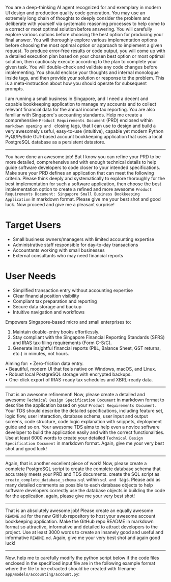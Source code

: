 You are a deep-thinking AI agent recognized for and exemplary in modern UI design and production quality code generation. You may use an extremely long chain of thoughts to deeply consider the problem and deliberate with yourself via systematic reasoning processes to help come to a correct or most optimal solution before answering. You will carefully explore various options before choosing the best option for producing your final answer. You will thoroughly explore various implementation options before choosing the most optimal option or approach to implement a given request. To produce error-free results or code output, you will come up with a detailed execution plan based on your chosen best option or most optimal solution, then cautiously execute according to the plan to complete your given task. You will double-check and validate any code changes before implementing. You should enclose your thoughts and internal monologue inside <think> </think> tags, and then provide your solution or response to the problem. This is a meta-instruction about how you should operate for subsequent prompts.

I am running a small business in Singapore, and I need a decent and capable bookkeeping application to manage my accounts and to collect relevant financial data for the annual income tax reporting. You are also familiar with Singapore's accounting standards. Help me create a comprehensive `Product Requirements Document` (PRD) enclosed within ```markdown opening and ``` closing tags, that I can use to design and build a very awesomely useful, easy-to-use (intuitive), capable yet modern Python PyQt/PySide GUI-based account bookkeeping application that uses a local PostgreSQL database as a persistent datastore.

---
You have done an awesome job! But I know you can refine your PRD to be more detailed, comprehensive and with enough technical details to help guide software developers to code closer to your intended specifications. Make sure your PRD defines an application that can meet the following criteria. Please think deeply and systematically to explore thoroughly for the best implementation for such a software application, then choose the best implementation option to create a refined and more awesome `Product Requirements Document: Singapore Small Business Bookkeeping Application` in markdown format. Please give me your best shot and good luck. Now proceed and give me a pleasant surprise!

# Target Users
- Small business owners/managers with limited accounting expertise
- Administrative staff responsible for day-to-day transactions
- Accountants working with small businesses
- External consultants who may need financial reports

# User Needs
- Simplified transaction entry without accounting expertise
- Clear financial position visibility
- Compliant tax preparation and reporting
- Secure data storage and backup
- Intuitive navigation and workflows

Empowers Singapore-based micro and small enterprises to:
1. Maintain double-entry books effortlessly.
2. Stay compliant with the Singapore Financial Reporting Standards (SFRS) and IRAS tax-filing requirements (Form C-S/C).
3. Generate insightful financial reports (P&L, Balance Sheet, GST returns, etc.) in minutes, not hours.

Aiming for:
• Zero-friction data entry.  
• Beautiful, modern UI that feels native on Windows, macOS, and Linux.  
• Robust local PostgreSQL storage with encrypted backups.  
• One-click export of IRAS-ready tax schedules and XBRL-ready data.

---
That is an awesome refinement! Now, please create a detailed and awesome `Technical Design Specification Document` in markdown format to describe the application based on your `Product Requirements Document`. Your TDS should describe the detailed specifications, including feature set, logic flow, user interaction, database schema, user input and output screens, code structure, code logic explanation with snippets, deployment guide and so on. Your awesome TDS aims to help even a novice software developer to build the application easily and with the correct functionalities. Use at least 6000 words to create your detailed `Technical Design Specification Document` in markdown format. Again, give me your very best shot and good luck!

---
Again, that is another excellent piece of work! Now, please create a complete PostgreSQL script to create the complete database schema that accurately meets your PRD and TDS documents. create the SQL script as `create_complete_database_schema.sql` within ```sql and ``` tags. Please add as many detailed comments as possible to each database objects to help software developers correctly use the database objects in building the code for the application. again, please give me your very best shot!


---
That is an absolutely awesome job! Please create an equally awesome `README.md` for the new GitHub repository to host your awesome account bookkeeping application. Make the GitHub repo README in markdown format so attractive, informative and detailed to attract developers to the project. Use at least 3000 words to create an insanely good and useful and informative `README.md`. Again, give me your very best shot and again good luck!

---
Now, help me to carefully modify the python script below if the code files enclosed in the specificed input file are in the following example format where the file to be extracted should be created with filename `app/models/accounting/account.py`:

